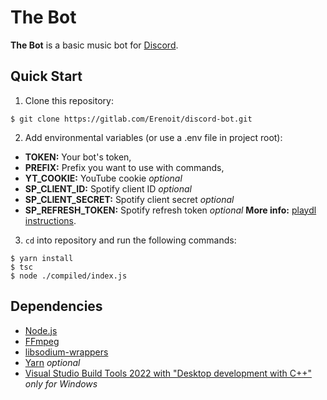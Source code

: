 # The Bot
**The Bot** is a basic music bot for [Discord](https://discord.com/).

## Quick Start
1. Clone this repository:
```shell
$ git clone https://gitlab.com/Erenoit/discord-bot.git
```

2. Add environmental variables (or use a .env file in project root):
- **TOKEN:** Your bot's token,
- **PREFIX:** Prefix you want to use with commands,
- **YT_COOKIE:** YouTube cookie *optional*
- **SP_CLIENT_ID:** Spotify client ID *optional*
- **SP_CLIENT_SECRET:** Spotify client secret *optional*
- **SP_REFRESH_TOKEN:** Spotify refresh token *optional*
**More info:** [playdl instructions](https://github.com/play-dl/play-dl/tree/main/instructions).

3. `cd` into repository and run the following commands:
```shell
$ yarn install
$ tsc
$ node ./compiled/index.js
```

## Dependencies
- [Node.js](https://nodejs.org/)
- [FFmpeg](https://www.ffmpeg.org/download.html)
- [libsodium-wrappers](https://www.npmjs.com/package/libsodium-wrappers)
- [Yarn](https://yarnpkg.com/) *optional*
- [Visual Studio Build Tools 2022 with "Desktop development with C++"](https://visualstudio.microsoft.com/downloads/) *only for Windows*
